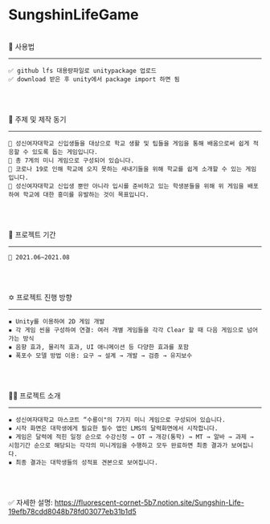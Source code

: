 # SungshinLifeGame


<br/>
💟  사용법

---
~~~
✅ github lfs 대용량파일로 unitypackage 업로드
✅ download 받은 후 unity에서 package import 하면 됨
~~~
<br/>
<br/>

📝  주제 및 제작 동기

---
~~~
🔮 성신여자대학교 신입생들을 대상으로 학교 생활 및 팁들을 게임을 통해 배움으로써 쉽게 적응할 수 있도록 돕는 게임입니다. 
🔮 총 7게의 미니 게임으로 구성되어 있습니다.
🔮 코로나 19로 인해 학교에 오지 못하는 새내기들을 위해 학교를 쉽게 소개할 수 있는 게임입니다.
🔮 성신여자대학교 신입생 뿐만 아니라 입시를 준비하고 있는 학생분들을 위해 위 게임을 배포하여 학교에 대한 흥미를 유발하는 것이 목표입니다.
~~~
<br/>
<br/>


📝  프로젝트 기간

---

~~~
🔮 2021.06~2021.08
~~~

<br/>
<br/>


✡  프로젝트 진행 방향

---
~~~
▪ Unity를 이용하여 2D 게임 개발
▪ 각 게임 씬을 구성하여 연결: 여러 개별 게임들을 각각 Clear 할 때 다음 게임으로 넘어가는 방식
▪ 음향 효과, 물리적 효과, UI 애니메이션 등 다양한 효과를 포함
▪ 폭포수 모델 방법 이용: 요구 → 설계 → 개발 → 검증 → 유지보수
~~~

<br/>
<br/>


🙋‍♀️  프로젝트 소개

---
~~~
▪ 성신여자대학교 마스코트 “수룡이"의 7가지 미니 게임으로 구성되어 있습니다.
▪ 시작 화면은 대학생에게 필요한 필수 앱인 LMS의 달력화면에서 시작합니다.
▪ 게임은 달력에 적힌 일정 순으로 수강신청 → OT → 개강(통학) → MT → 알바 → 과제 → 시험기간 순으로 해당되는 각각의 미니게임을 수행하고 모두 완료하면 최종 결과가 보여집니다.
▪ 최종 결과는 대학생들의 성적표 견본으로 보여집니다.
~~~

<br/>
<br/>

✅ 자세한 설명: https://fluorescent-cornet-5b7.notion.site/Sungshin-Life-19efb78cdd8048b78fd03077eb31b1d5
